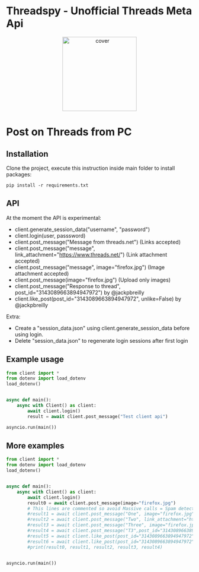 # Threadspy - Unofficial Threads Meta Api

<p align="center">
  <img src=".github/cover.png" alt="cover" width="200px" />
</p>

# Post on Threads from PC
## Installation
Clone the project, execute this instruction inside main folder to install packages:

```shell
pip install -r requirements.txt
```

## API
At the moment the API is experimental:
- client.generate_session_data("username", "password")
- client.login(user, passsword)
- client.post_message("Message from threads.net") (Links accepted)
- client.post_message("message", link_attachment="https://www.threads.net/") (Link attachment accepted)
- client.post_message("message",  image="firefox.jpg") (Image attachment accepted)
- client.post_message(image="firefox.jpg") (Upload only images)
- client.post_message("Response to thread", post_id="3143089663894947972") by @jackpbreilly 
- client.like_post(post_id="3143089663894947972", unlike=False) by @jackpbreilly 

Extra:
- Create a "session_data.json" using client.generate_session_data before using login.
- Delete "session_data.json" to regenerate login sessions after first login

## Example usage

```python
from client import *
from dotenv import load_dotenv
load_dotenv()


async def main():
    async with Client() as client:
        await client.login()
        result = await client.post_message("Test client api")

asyncio.run(main())
```

## More examples

```python
from client import *
from dotenv import load_dotenv
load_dotenv()


async def main():
    async with Client() as client:
        await client.login()
        result0 = await client.post_message(image="firefox.jpg")
        # This lines are commented so avoid Massive calls = Spam detection, remember to not do massive actions, add timers too (time.sleep(60), etc..)
        #result1 = await client.post_message("One", image="firefox.jpg")
        #result2 = await client.post_message("Two", link_attachment="https://twitter.com")
        #result3 = await client.post_message("Three", image="firefox.jpg", link_attachment="https://chrome.com")
        #result4 = await client.post_message("T3",post_id="3143089663894947972")
        #result5 = await client.like_post(post_id="3143089663894947972")
        #result6 = await client.like_post(post_id="3143089663894947972", unlike=True)
        #print(result0, result1, result2, result3, result4)


asyncio.run(main())
```